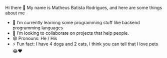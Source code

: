 Hi there 👋 My name is Matheus Batista Rodrigues, and here are some things about me

- 🌱 I’m currently learning some programming stuff like backend programming languages
- 👯 I’m looking to collaborate on projects that help people.
- 😄 Pronouns: He / His
- ⚡ Fun fact: I have 4 dogs and 2 cats, I think you can tell that I love pets 😂❤️
